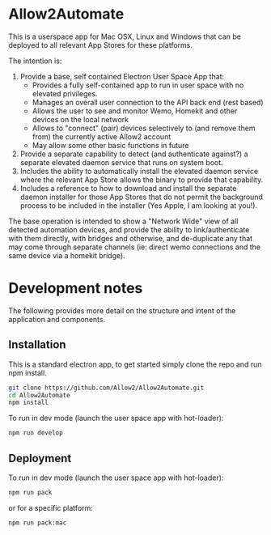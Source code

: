 Allow2Automate
==============

This is a userspace app for Mac OSX, Linux and Windows that can be deployed to all relevant
App Stores for these platforms.

The intention is:
1. Provide a base, self contained Electron User Space App that:
    * Provides a fully self-contained app to run in user space with no elevated privileges.
    * Manages an overall user connection to the API back end (rest based)
    * Allows the user to see and monitor Wemo, Homekit and other devices on the local network
    * Allows to "connect" (pair) devices selectively to (and remove them from) the currently active Allow2 account
    * May allow some other basic functions in future
2. Provide a separate capability to detect (and authenticate against?) a separate elevated daemon service that runs
on system boot.
3. Includes the ability to automatically install the elevated daemon service where the relevant App Store
allows the binary to provide that capability.
4. Includes a reference to how to download and install the separate daemon installer for those App Stores that
do not permit the background process to be included in the installer (Yes Apple, I am looking at you!).

The base operation is intended to show a "Network Wide" view of all detected automation devices, and provide the ability to
link/authenticate with them directly, with bridges and otherwise, and de-duplicate any that may come through separate channels
(ie: direct wemo connections and the same device via a homekit bridge).

# Development notes

The following provides more detail on the structure and intent of the application and components.

## Installation

This is a standard electron app, to get started simply clone the repo and run npm install.

```sh
git clone https://github.com/Allow2/Allow2Automate.git
cd Allow2Automate
npm install
```

To run in dev mode (launch the user space app with hot-loader):

```sh
npm run develop
```

## Deployment

To run in dev mode (launch the user space app with hot-loader):

```sh
npm run pack
```

or for a specific platform:

```sh
npm run pack:mac
```